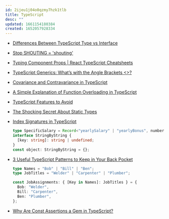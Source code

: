 ```yaml
---
id: 2ijeu1j04o0qzmy7hzk1tlb
title: TypeScript
desc: ""
updated: 1661154180384
created: 1652057928334
---
```


- [Differences Between TypeScript Type vs Interface](https://www.educba.com/typescript-type-vs-interface/)
- [Stop SHOUTING = 'shouting'](https://swizec.com/blog/stop-shouting-shouting/)
- [Typing Component Props | React TypeScript Cheatsheets](https://react-typescript-cheatsheet.netlify.app/docs/basic/getting-started/basic_type_example/#basic-prop-types-examples)
- [TypeScript Generics: What’s with the Angle Brackets <>?](https://javascript.plainenglish.io/typescript-generics-whats-with-the-angle-brackets-4e242c567269)
- [Covariance and Contravariance in TypeScript](https://dmitripavlutin.com/typescript-covariance-contravariance/)
- [A Simple Explanation of Function Overloading in TypeScript](https://dmitripavlutin.com/typescript-function-overloading/)
- [TypeScript Features to Avoid](https://www.executeprogram.com/blog/typescript-features-to-avoid)
- [The Shocking Secret About Static Types](https://medium.com/javascript-scene/the-shocking-secret-about-static-types-514d39bf30a3)
- [Index Signatures in TypeScript](https://dmitripavlutin.com/typescript-index-signatures/)
  ```typescript
  type SpecificSalary = Record<"yearlySalary" | "yearlyBonus", number>;
  interface StringByString {
    [key: string]: string | undefined;
  }
  const object: StringByString = {};
  ```
- [3 Useful TypeScript Patterns to Keep in Your Back Pocket](https://spin.atomicobject.com/2021/05/11/3-useful-typescript-patterns/)

  ```typescript
  type Names = "Bob" | "Bill" | "Ben";
  type JobTitles = "Welder" | "Carpenter" | "Plumber";

  const JobAssignments: { [Key in Names]: JobTitles } = {
    Bob: "Welder",
    Bill: "Carpenter",
    Ben: "Plumber",
  };
  ```

- [Why Are Const Assertions a Gem in TypeScript?](https://blog.bitsrc.io/why-are-const-assertions-a-gem-in-typescript-e1d353f5d8ce)
